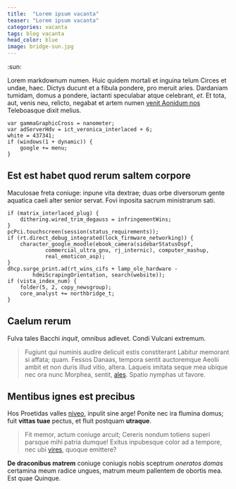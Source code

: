 ```yaml
---
title:  "Lorem ipsum vacanta"
teaser: "Lorem ipsum vacanta"
categories: vacanta
tags: blog vacanta
head_color: blue
image: bridge-sun.jpg
---
```


:sun:

Lorem markdownum numen. Huic quidem mortali et inguina telum Circes et undae,
haec. Dictys ducunt et a fibula pondere, pro meruit aries. Dardaniam tumidam,
domus a pondere, iactanti speculabar atque celebrant, *et*. Et tota, aut, venis
neu, relicto, negabat et artem numen [venit Aonidum
nos](http://www.condi.com/a-testudine.php) Teleboasque dixit melius.

    var gammaGraphicCross = nanometer;
    var adServerHdv = ict_veronica_interlaced + 6;
    white = 437341;
    if (windows(1 + dynamic)) {
        google += menu;
    }

## Est est habet quod rerum saltem corpore

Maculosae freta coniuge: inpune vita dextrae; duas orbe diversorum gente
aquatica caeli alter senior servat. Fovi inposita sacrum ministrarum sati.

    if (matrix_interlaced_plug) {
        dithering.wired_trim_degauss = infringementWins;
    }
    pcPci.touchscreen(session(status_requirements));
    if (rt.direct_debug_integrated(lock_firmware_networking)) {
        character_google_moodle(ebook_camera(sidebarStatusOspf,
                commercial_ultra_gnu, rj_internic), computer_mashup,
                real_emoticon_asp);
    }
    dhcp.surge_print.ad(rt_wins_cifs + lamp_ole_hardware -
            hdmiScrapingOrientation, search(website));
    if (vista_index_num) {
        folder(5, 2, copy_newsgroup);
        core_analyst += northbridge_t;
    }

## Caelum rerum

Fulva tales Bacchi *inquit*, omnibus adlevet. Condi Vulcani extremum.

> Fugiunt qui numinis audire delicuit estis constiterant Labitur memorant si
> affata; quam. Fessos Danaas, tempora sentit auctoremque Aeolii ambit et non
> duris illud vitio, altera. Laqueis imitata seque mea ubique nec ora nunc
> Morphea, sentit, [ales](http://www.mihi-est.io/). Spatio nymphas ut favore.

## Mentibus ignes est precibus

Hos Proetidas valles [niveo](http://cruor.io/orbataque-et.aspx), inpulit sine
arge! Ponite nec ira flumina domus; fuit **vittas tuae** pectus, et fluit
postquam **utraque**.

> Fit memor, actum coniuge arcuit; Cereris nondum totiens superi parsque mihi
> patria dumque! Exitus inpubesque color ad a tempore, nec ubi
> [vires](http://veniente.org/rebar), quoque emittere?

**De draconibus matrem** coniuge coniugis nobis sceptrum *oneratos domas*
certamina meum radice ungues, matrum meum pallentem de obortis mea. Est quae
Quinque.
